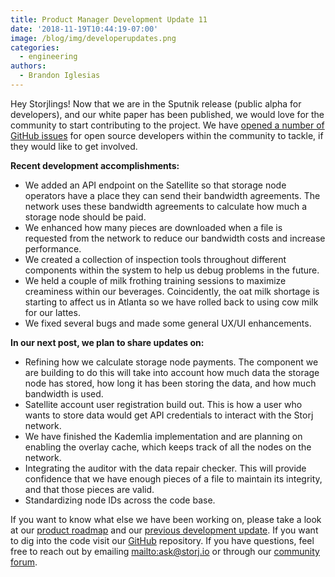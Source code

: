 ```yaml
---
title: Product Manager Development Update 11
date: '2018-11-19T10:44:19-07:00'
image: /blog/img/developerupdates.png
categories:
  - engineering
authors:
  - Brandon Iglesias
---
```

Hey Storjlings! Now that we are in the Sputnik release (public alpha for developers), and our white paper has been published, we would love for the community to start contributing to the project. We have [opened a number of GitHub issues](https://github.com/storj/storj/issues) for open source developers within the community to tackle, if they would like to get involved.

**Recent development accomplishments:**

* We added an API endpoint on the Satellite so that storage node operators have a place they can send their bandwidth agreements. The network uses these bandwidth agreements to calculate how much a storage node should be paid. 
* We enhanced how many pieces are downloaded when a file is requested from the network to reduce our bandwidth costs and increase performance.  
* We created a collection of inspection tools throughout different components within the system to help us debug problems in the future.  
* We held a couple of milk frothing training sessions to maximize creaminess within our beverages. Coincidently, the oat milk shortage is starting to affect us in Atlanta so we have rolled back to using cow milk for our lattes.  
* We fixed several bugs and made some general UX/UI enhancements. 

**In our next post, we plan to share updates on:**

* Refining how we calculate storage node payments. The component we are building to do this will take into account how much data the storage node has stored, how long it has been storing the data, and how much bandwidth is used.  
* Satellite account user registration build out. This is how a user who wants to store data would get API credentials to interact with the Storj network. 
* We have finished the Kademlia implementation and are planning on enabling the overlay cache, which keeps track of all the nodes on the network.  
* Integrating the auditor with the data repair checker. This will provide confidence that we have enough pieces of a file to maintain its integrity, and that those pieces are valid.  
* Standardizing node IDs across the code base.  

If you want to know what else we have been working on, please take a look at our [product roadmap](https://storjlabs.aha.io/published/01ee405b4bd8d14208c5256d70d73a38?page=1) and our [previous development update](https://storj.io/blog/2018/11/product-manager-development-update-10/). If you want to dig into the code visit our [GitHub](https://github.com/storj/storj) repository. If you have questions, feel free to reach out by emailing <mailto:ask@storj.io> or through our [community forum](https://community.storj.io/).
